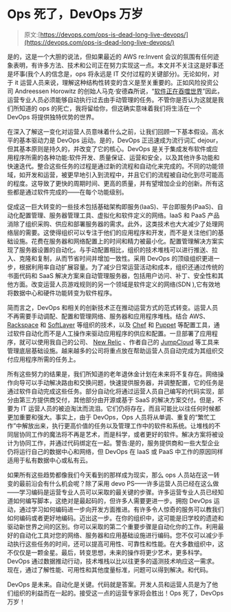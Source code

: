 # Ops 死了，DevOps 万岁

> 原文:[https://devops.com/ops-is-dead-long-live-devops/](https://devops.com/ops-is-dead-long-live-devops/)

是的，这是一个大胆的说法，但如果最近的 AWS re:Invent 会议的氛围有任何迹象表明，有许多方法、技术和公司正在努力实现这一点。本文并不关注这是好事还是坏事(我个人的信念是，ops 将永远是 IT 交付过程的关键部分)。无论如何，对于 it 运营人员来说，理解这种结构性转变的含义是至关重要的。正如风险投资公司 Andreessen Horowitz 的创始人马克·安德森所说，“[软件正在吞噬世界](https://online.wsj.com/news/articles/SB10001424053111903480904576512250915629460)”因此，运营专业人员必须能够自动执行过去由手动管理的任务。不管你是否认为这就是我们所知道的 ops 的死亡，我将留给你，但这确实意味着我们将生活在一个 DevOps 将提供独特优势的世界。

在深入了解这一变化对运营人员意味着什么之前，让我们回顾一下基本假设。高水平的基本驱动力是 DevOps 运动。是的，DevOps 正迅速成为流行词汇 dejour，但其基本原则是持久的，并改变了它的核心。DevOps 是关于集成发布软件或应用程序所需的各种功能:软件开发、质量保证、运营和安全，以及其他许多功能和快速迭代。整合这些任务的过程是通过新的流程和自动化来完成的。不同的功能领域，如开发和运营，被更早地引入到流程中，并且它们的流程被自动化到尽可能高的程度。这导致了更快的周期时间、更高的质量，并有望增加企业的创新。所有这些都是通过软件完成的——在每个功能级别。

促成这一巨大转变的一些技术包括基础架构即服务(IaaS)、平台即服务(PaaS)、自动化配置管理、服务器管理工具、虚拟化和软件定义的网络。IaaS 和 PaaS 产品消除了组织采购、供应和部署服务器的需求。此外，这类技术也大大减少了处理网络层的需要。这使得组织可以专注于他们的应用程序和开发，而不是关注他们的基础设施。花费在服务器和网络配置上的时间和精力被最小化。配置管理解决方案实现了服务器设置的自动化。与手动配置相比，组织的技术堆栈可以进行推送、拉入、克隆和复制，从而节省时间并增加一致性。采用 DevOps 的顶级组织更进一步，根据利用率自动扩展容量。为了减少日常运营活动和成本，组织还通过传统的书面代码和 SaaS 解决方案来自动管理服务器，包括用户访问、补丁、安全性和其他方面。改变运营人员游戏规则的另一个领域是软件定义的网络(SDN ),它有效地将数据中心和硬件功能转变为软件程序。

简而言之，DevOps 和相关的创新技术正在推动运营方式的范式转变。运营人员不再需要手动调配、配置和管理网络、服务器和应用程序堆栈。结合 AWS、 [Rackspace](http://www.rackspace.com) 和 [SoftLayer](http://www.softlayer.com) 等组织的技术，以及 [Chef](https://www.getchef.com/) 和 [Puppet](http://puppetlabs.com/) 等配置工具，通过软件自动化而不是人工操作来驱动应用程序的供应和配置。一旦部署了应用程序，就可以使用我自己的公司、 [New Relic](www.newrelic.com) 、作者自己的 [JumpCloud](http://www.jumpcloud.com) 等工具来管理底层基础设施。越来越多的公司将重点放在帮助运营人员自动完成为其组织交付应用程序所需的任务上。

所有这些努力的结果是，我们所知道的老年退休金计划在未来将不复存在。网络操作向导可以手动解决路由和交换问题，快速提供服务器，并调整配置，它的任务是通过软件自动完成这些任务。部分自动化将通过运营人员自己编写的代码实现，部分由第三方提供商交付，其他部分由开源或基于 SaaS 的解决方案交付。但是，不要为 IT 运营人员的被迫淘汰而流泪。它们仍将存在，而且可能比以往任何时候都更加重要和强大。事实上，由于 DevOps，Ops 人员将从单调、重复的“繁忙工作”中解放出来，执行更高价值的任务以及管理工作中的软件和系统。让堆栈的不同层协同工作的魔法将不再是艺术，而是科学，或者更好的软件。解决方案将被设计为协同工作，并通过代码绑定在一起。警告:是的，服务提供商和一些大型企业仍将运行自己的数据中心和网络，但 DevOps 在 IaaS 或 PaaS 中工作的原因同样适用于私有数据中心或私有云。

如果所有这些趋势都像我们今天看到的那样成为现实，那么 ops 人员站在这一转变的最前沿会有什么机会呢？除了采用 devo PS——许多运营人员已经在这么做——学习编码是运营专业人员可以采取的最关键的步骤。许多运营专业人员已经知道如何编写脚本，这绝对是最起码的，但许多人需要更进一步。拥抱 DevOps 运动，通过学习如何编码进一步向开发方面推进。有许多令人惊奇的服务可以教我们如何编码或者更好地编码。迈出这一步。在你的组织中，这可能是旧学校的遗迹和驱动新世界之间的区别。你可以采取的第二个重要步骤是自动化你的工作。利用最好的自动化工具对您的网络、服务器和应用基础设施进行编码。您不仅可以减少手动执行这些任务的时间，还可以提高可用性、可靠性和性能。在大多数组织中，这不仅仅是一颗金星。最后，转变思想，未来的操作将更少艺术，更多科学。DevOps 通过数据推动行动，技术堆栈以比以往更多的遥测技术响应这一需求。现在，通过了解性能、可用性和其他度量标准，问题可以得到解决。和代码。

DevOps 是未来。自动化是关键。代码就是答案。开发人员和运营人员是为了他们组织的利益而在一起的。接受这一点的运营专家将会胜出！Ops 死了，DevOps 万岁！